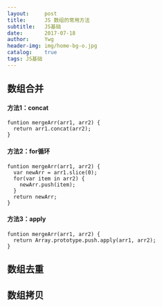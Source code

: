 ```yaml
---
layout:     post
title:      JS 数组的常用方法
subtitle:   JS基础
date:       2017-07-18
author:     Ywg
header-img: img/home-bg-o.jpg
catalog:    true
tags: JS基础
---
```


## 数组合并
#### 方法1：concat
```
funtion mergeArr(arr1, arr2) {
  return arr1.concat(arr2);
}
```
#### 方法2：for循环
```
funtion mergeArr(arr1, arr2) {
  var newArr = arr1.slice(0);
  for(var item in arr2) {
    newArr.push(item);
  }
  return newArr;
}
```
#### 方法3：apply
```
funtion mergeArr(arr1, arr2) {
  return Array.prototype.push.apply(arr1, arr2);
}
```

## 数组去重

## 数组拷贝

